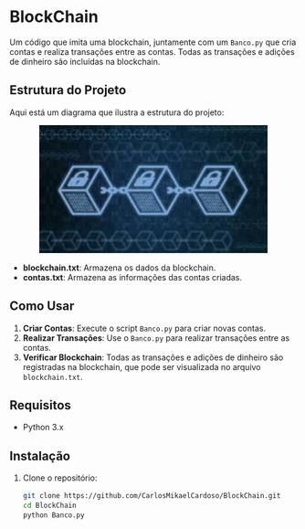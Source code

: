 # BlockChain

Um código que imita uma blockchain, juntamente com um `Banco.py` que cria contas e realiza transações entre as contas. Todas as transações e adições de dinheiro são incluídas na blockchain.

## Estrutura do Projeto
Aqui está um diagrama que ilustra a estrutura do projeto:
<p align="center">
  <img src="https://github.com/CarlosMikaelCardoso/BlockChain/blob/main/blockchain.jpeg?raw=true" alt="Diagrama da Estrutura do Projeto" width="400">
</p>

- **blockchain.txt**: Armazena os dados da blockchain.
- **contas.txt**: Armazena as informações das contas criadas.

## Como Usar

1. **Criar Contas**: Execute o script `Banco.py` para criar novas contas.
2. **Realizar Transações**: Use o `Banco.py` para realizar transações entre as contas.
3. **Verificar Blockchain**: Todas as transações e adições de dinheiro são registradas na blockchain, que pode ser visualizada no arquivo `blockchain.txt`.

## Requisitos

- Python 3.x

## Instalação

1. Clone o repositório:
   ```bash
   git clone https://github.com/CarlosMikaelCardoso/BlockChain.git
   cd BlockChain
   python Banco.py

